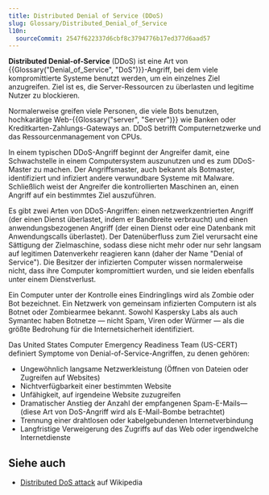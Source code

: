 ```yaml
---
title: Distributed Denial of Service (DDoS)
slug: Glossary/Distributed_Denial_of_Service
l10n:
  sourceCommit: 2547f622337d6cbf8c3794776b17ed377d6aad57
---
```


**Distributed Denial-of-Service** (DDoS) ist eine Art von {{Glossary("Denial_of_Service", "DoS")}}-Angriff, bei dem viele kompromittierte Systeme benutzt werden, um ein einzelnes Ziel anzugreifen. Ziel ist es, die Server-Ressourcen zu überlasten und legitime Nutzer zu blockieren.

Normalerweise greifen viele Personen, die viele Bots benutzen, hochkarätige Web-{{Glossary("server", "Server")}} wie Banken oder Kreditkarten-Zahlungs-Gateways an. DDoS betrifft Computernetzwerke und das Ressourcenmanagement von CPUs.

In einem typischen DDoS-Angriff beginnt der Angreifer damit, eine Schwachstelle in einem Computersystem auszunutzen und es zum DDoS-Master zu machen. Der Angriffsmaster, auch bekannt als Botmaster, identifiziert und infiziert andere verwundbare Systeme mit Malware. Schließlich weist der Angreifer die kontrollierten Maschinen an, einen Angriff auf ein bestimmtes Ziel auszuführen.

Es gibt zwei Arten von DDoS-Angriffen: einen netzwerkzentrierten Angriff (der einen Dienst überlastet, indem er Bandbreite verbraucht) und einen anwendungsbezogenen Angriff (der einen Dienst oder eine Datenbank mit Anwendungscalls überlastet). Der Datenüberfluss zum Ziel verursacht eine Sättigung der Zielmaschine, sodass diese nicht mehr oder nur sehr langsam auf legitimen Datenverkehr reagieren kann (daher der Name "Denial of Service"). Die Besitzer der infizierten Computer wissen normalerweise nicht, dass ihre Computer kompromittiert wurden, und sie leiden ebenfalls unter einem Dienstverlust.

Ein Computer unter der Kontrolle eines Eindringlings wird als Zombie oder Bot bezeichnet. Ein Netzwerk von gemeinsam infizierten Computern ist als Botnet oder Zombiearmee bekannt. Sowohl Kaspersky Labs als auch Symantec haben Botnetze — nicht Spam, Viren oder Würmer — als die größte Bedrohung für die Internetsicherheit identifiziert.

Das United States Computer Emergency Readiness Team (US-CERT) definiert Symptome von Denial-of-Service-Angriffen, zu denen gehören:

- Ungewöhnlich langsame Netzwerkleistung (Öffnen von Dateien oder Zugreifen auf Websites)
- Nichtverfügbarkeit einer bestimmten Website
- Unfähigkeit, auf irgendeine Website zuzugreifen
- Dramatischer Anstieg der Anzahl der empfangenen Spam-E-Mails—(diese Art von DoS-Angriff wird als E-Mail-Bombe betrachtet)
- Trennung einer drahtlosen oder kabelgebundenen Internetverbindung
- Langfristige Verweigerung des Zugriffs auf das Web oder irgendwelche Internetdienste

## Siehe auch

- [Distributed DoS attack](https://en.wikipedia.org/wiki/Denial-of-service_attack#Distributed_DoS) auf Wikipedia
